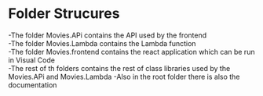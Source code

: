 # Folder Strucures
-The folder Movies.APi contains the API used by the frontend <br />
-The folder Movies.Lambda contains the Lambda function <br />
-The folder Movies.frontend contains the react application which can be run in Visual Code <br />
-The rest of th folders contains the rest of class libraries used by the Movies.APi and Movies.Lambda
-Also in the root folder there is also the documentation 
